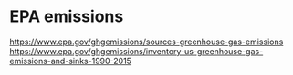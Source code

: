 # EPA emissions

https://www.epa.gov/ghgemissions/sources-greenhouse-gas-emissions
https://www.epa.gov/ghgemissions/inventory-us-greenhouse-gas-emissions-and-sinks-1990-2015
